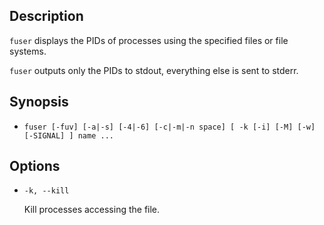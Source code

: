 ## Description

`fuser` displays the PIDs of processes using the specified files or file systems.

`fuser` outputs only the PIDs to stdout, everything else is sent to stderr.

## Synopsis

- `fuser [-fuv] [-a|-s] [-4|-6] [-c|-m|-n space] [ -k [-i] [-M] [-w] [-SIGNAL] ] name ...`

## Options

- `-k, --kill`

    Kill processes accessing the file.

